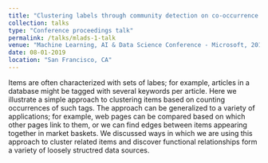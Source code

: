```yaml
---
title: "Clustering labels through community detection on co-occurrence graphs"
collection: talks
type: "Conference proceedings talk"
permalink: /talks/mlads-1-talk
venue: "Machine Learning, AI & Data Science Conference - Microsoft, 2019"
date: 08-01-2019
location: "San Francisco, CA"
---
```


Items are often characterized with sets of labes; for example, articles in a database might be tagged with several keywords per article. Here we illustrate a simple approach to clustering items based on counting occurrences of such tags. The approach can be generalized to a variety of applications; for example, web pages can be compared based on which other pages link to them, or we can find edges between items appearing together in market baskets. We discussed ways in which we are using this approach to cluster related items and discover functional relationships form a variety of loosely structred data sources.
